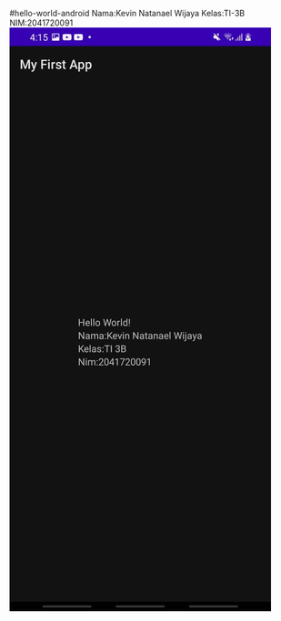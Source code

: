 #hello-world-android
Nama:Kevin Natanael Wijaya
Kelas:TI-3B
NIM:2041720091
![Screenshot](images/ss01.jpeg)

